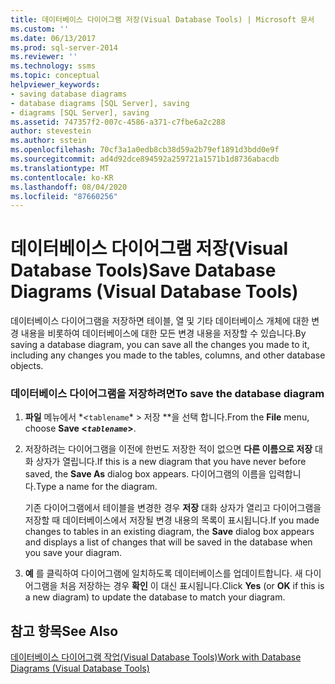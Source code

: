```yaml
---
title: 데이터베이스 다이어그램 저장(Visual Database Tools) | Microsoft 문서
ms.custom: ''
ms.date: 06/13/2017
ms.prod: sql-server-2014
ms.reviewer: ''
ms.technology: ssms
ms.topic: conceptual
helpviewer_keywords:
- saving database diagrams
- database diagrams [SQL Server], saving
- diagrams [SQL Server], saving
ms.assetid: 747357f2-007c-4586-a371-c7fbe6a2c288
author: stevestein
ms.author: sstein
ms.openlocfilehash: 70cf3a1a0edb8cb38d59a2b79ef1891d3bdd0e9f
ms.sourcegitcommit: ad4d92dce894592a259721a1571b1d8736abacdb
ms.translationtype: MT
ms.contentlocale: ko-KR
ms.lasthandoff: 08/04/2020
ms.locfileid: "87660256"
---
```

# <a name="save-database-diagrams-visual-database-tools"></a><span data-ttu-id="cce90-102">데이터베이스 다이어그램 저장(Visual Database Tools)</span><span class="sxs-lookup"><span data-stu-id="cce90-102">Save Database Diagrams (Visual Database Tools)</span></span>
  <span data-ttu-id="cce90-103">데이터베이스 다이어그램을 저장하면 테이블, 열 및 기타 데이터베이스 개체에 대한 변경 내용을 비롯하여 데이터베이스에 대한 모든 변경 내용을 저장할 수 있습니다.</span><span class="sxs-lookup"><span data-stu-id="cce90-103">By saving a database diagram, you can save all the changes you made to it, including any changes you made to the tables, columns, and other database objects.</span></span>  
  
### <a name="to-save-the-database-diagram"></a><span data-ttu-id="cce90-104">데이터베이스 다이어그램을 저장하려면</span><span class="sxs-lookup"><span data-stu-id="cce90-104">To save the database diagram</span></span>  
  
1.  <span data-ttu-id="cce90-105">**파일** 메뉴에서 \**<*`tablename`\* > 저장 \*\*을 선택 합니다.</span><span class="sxs-lookup"><span data-stu-id="cce90-105">From the **File** menu, choose **Save <*`tablename`*>**.</span></span>  
  
2.  <span data-ttu-id="cce90-106">저장하려는 다이어그램을 이전에 한번도 저장한 적이 없으면 **다른 이름으로 저장** 대화 상자가 열립니다.</span><span class="sxs-lookup"><span data-stu-id="cce90-106">If this is a new diagram that you have never before saved, the **Save As** dialog box appears.</span></span> <span data-ttu-id="cce90-107">다이어그램의 이름을 입력합니다.</span><span class="sxs-lookup"><span data-stu-id="cce90-107">Type a name for the diagram.</span></span>  
  
     <span data-ttu-id="cce90-108">기존 다이어그램에서 테이블을 변경한 경우 **저장** 대화 상자가 열리고 다이어그램을 저장할 때 데이터베이스에서 저장될 변경 내용의 목록이 표시됩니다.</span><span class="sxs-lookup"><span data-stu-id="cce90-108">If you made changes to tables in an existing diagram, the **Save** dialog box appears and displays a list of changes that will be saved in the database when you save your diagram.</span></span>  
  
3.  <span data-ttu-id="cce90-109">**예** 를 클릭하여 다이어그램에 일치하도록 데이터베이스를 업데이트합니다. 새 다이어그램을 처음 저장하는 경우 **확인** 이 대신 표시됩니다.</span><span class="sxs-lookup"><span data-stu-id="cce90-109">Click **Yes** (or **OK** if this is a new diagram) to update the database to match your diagram.</span></span>  
  
## <a name="see-also"></a><span data-ttu-id="cce90-110">참고 항목</span><span class="sxs-lookup"><span data-stu-id="cce90-110">See Also</span></span>  
 [<span data-ttu-id="cce90-111">데이터베이스 다이어그램 작업&#40;Visual Database Tools&#41;</span><span class="sxs-lookup"><span data-stu-id="cce90-111">Work with Database Diagrams &#40;Visual Database Tools&#41;</span></span>](visual-database-tools.md)  
  
  
